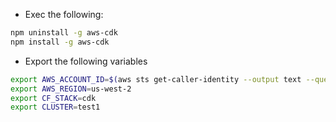 * Exec the following:
```bash
npm uninstall -g aws-cdk
npm install -g aws-cdk
```
* Export the following variables
```bash
export AWS_ACCOUNT_ID=$(aws sts get-caller-identity --output text --query Account)
export AWS_REGION=us-west-2
export CF_STACK=cdk
export CLUSTER=test1
```
